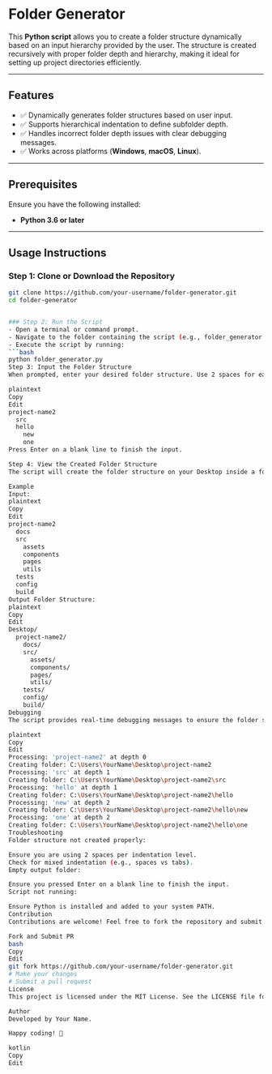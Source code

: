 # Folder Generator

This **Python script** allows you to create a folder structure dynamically based on an input hierarchy provided by the user. The structure is created recursively with proper folder depth and hierarchy, making it ideal for setting up project directories efficiently.

---

## Features

- ✅ Dynamically generates folder structures based on user input.
- ✅ Supports hierarchical indentation to define subfolder depth.
- ✅ Handles incorrect folder depth issues with clear debugging messages.
- ✅ Works across platforms (**Windows**, **macOS**, **Linux**).

---

## Prerequisites

Ensure you have the following installed:

- **Python 3.6 or later**

---

## Usage Instructions

### **Step 1: Clone or Download the Repository**

```bash
git clone https://github.com/your-username/folder-generator.git
cd folder-generator


### Step 2: Run the Script
- Open a terminal or command prompt.
- Navigate to the folder containing the script (e.g., folder_generator.py).
- Execute the script by running:
```bash
python folder_generator.py
Step 3: Input the Folder Structure
When prompted, enter your desired folder structure. Use 2 spaces for each level of indentation to define subfolders. For example:

plaintext
Copy
Edit
project-name2
  src
  hello
    new
    one
Press Enter on a blank line to finish the input.

Step 4: View the Created Folder Structure
The script will create the folder structure on your Desktop inside a folder named project-name2.

Example
Input:
plaintext
Copy
Edit
project-name2
  docs
  src
    assets
    components
    pages
    utils
  tests
  config
  build
Output Folder Structure:
plaintext
Copy
Edit
Desktop/
  project-name2/
    docs/
    src/
      assets/
      components/
      pages/
      utils/
    tests/
    config/
    build/
Debugging
The script provides real-time debugging messages to ensure the folder structure is created correctly. Example messages:

plaintext
Copy
Edit
Processing: 'project-name2' at depth 0
Creating folder: C:\Users\YourName\Desktop\project-name2
Processing: 'src' at depth 1
Creating folder: C:\Users\YourName\Desktop\project-name2\src
Processing: 'hello' at depth 1
Creating folder: C:\Users\YourName\Desktop\project-name2\hello
Processing: 'new' at depth 2
Creating folder: C:\Users\YourName\Desktop\project-name2\hello\new
Processing: 'one' at depth 2
Creating folder: C:\Users\YourName\Desktop\project-name2\hello\one
Troubleshooting
Folder structure not created properly:

Ensure you are using 2 spaces per indentation level.
Check for mixed indentation (e.g., spaces vs tabs).
Empty output folder:

Ensure you pressed Enter on a blank line to finish the input.
Script not running:

Ensure Python is installed and added to your system PATH.
Contribution
Contributions are welcome! Feel free to fork the repository and submit a pull request with improvements or additional features.

Fork and Submit PR
bash
Copy
Edit
git fork https://github.com/your-username/folder-generator.git
# Make your changes
# Submit a pull request
License
This project is licensed under the MIT License. See the LICENSE file for details.

Author
Developed by Your Name.

Happy coding! 🚀

kotlin
Copy
Edit
